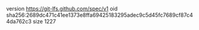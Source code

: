 version https://git-lfs.github.com/spec/v1
oid sha256:2689dc471c41ee1373e8ffa69425183295adec9c5d45fc7689cf87c44da762c3
size 1227
